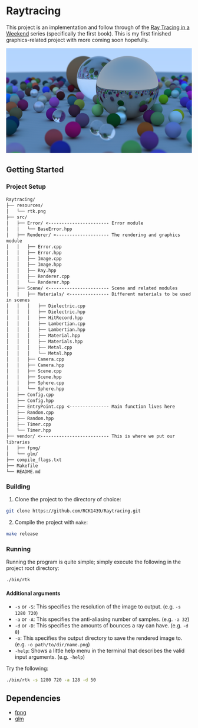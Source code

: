 # Raytracing

This project is an implementation and follow through of the [Ray Tracing in a Weekend](https://raytracing.github.io/books/RayTracingInOneWeekend.html) series (specifically the first book). This is my first finished graphics-related project with more coming soon hopefully.

![image](resources/rtk.png "Ran with arguments '-s 1920 1080 -a 256 -d 8'")

## Getting Started

### Project Setup

```
Raytracing/
├── resources/
│   └── rtk.png
├── src/
│   ├── Error/ <----------------------- Error module
│   │   └── BaseError.hpp
│   ├── Renderer/ <-------------------- The rendering and graphics module
│   │   ├── Error.cpp
│   │   ├── Error.hpp
│   │   ├── Image.cpp
│   │   ├── Image.hpp
│   │   ├── Ray.hpp
│   │   ├── Renderer.cpp
│   │   └── Renderer.hpp
│   ├── Scene/ <----------------------- Scene and related modules
│   │   ├── Materials/ <--------------- Different materials to be used in scenes
│   │   │   ├── Dielectric.cpp
│   │   │   ├── Dielectric.hpp
│   │   │   ├── HitRecord.hpp
│   │   │   ├── Lambertian.cpp
│   │   │   ├── Lambertian.hpp
│   │   │   ├── Material.hpp
│   │   │   ├── Materials.hpp
│   │   │   ├── Metal.cpp
│   │   │   └── Metal.hpp
│   │   ├── Camera.cpp
│   │   ├── Camera.hpp
│   │   ├── Scene.cpp
│   │   ├── Scene.hpp
│   │   ├── Sphere.cpp
│   │   └── Sphere.hpp
│   ├── Config.cpp
│   ├── Config.hpp
│   ├── EntryPoint.cpp <--------------- Main function lives here
│   ├── Random.cpp
│   ├── Random.hpp
│   ├── Timer.cpp
│   └── Timer.hpp
├── vendor/ <-------------------------- This is where we put our libraries
│   ├── fpng/
│   └── glm/
├── compile_flags.txt
├── Makefile
└── README.md
```

### Building

1. Clone the project to the directory of choice:
```bash
git clone https://github.com/RCK1439/Raytracing.git
```

2. Compile the project with `make`:
```bash
make release
```

### Running

Running the program is quite simple; simply execute the following in the project root directory:
```bash
./bin/rtk
```

#### Additional arguments

 - ```-s``` or ```-S```: This specifies the resolution of the image to output. (e.g. ```-s 1280 720```)
 - ```-a``` or ```-A```: This specifies the anti-aliasing number of samples. (e.g. ```-a 32```)
 - ```-d``` or ```-D```: This specifies the amounts of bounces a ray can have. (e.g. ```-d 8```)
 - ```-o```: This specifies the output directory to save the rendered image to. (e.g. ```-o path/to/dir/name.png```)
 - ```-help```: Shows a little help menu in the terminal that describes the valid input arguments. (e.g. ```-help```)

Try the following:
```bash
./bin/rtk -s 1280 720 -a 128 -d 50
```

## Dependencies

 - [fpng](https://github.com/richgel999/fpng)
 - [glm](https://github.com/g-truc/glm)
